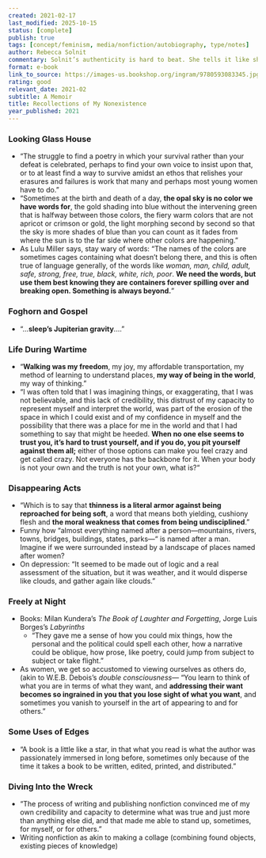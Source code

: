 ```yaml
---
created: 2021-02-17
last_modified: 2025-10-15
status: [complete]
publish: true
tags: [concept/feminism, media/nonfiction/autobiography, type/notes]
author: Rebecca Solnit
commentary: Solnit’s authenticity is hard to beat. She tells it like she sees it, capturing beautiful, metaphorical observations of the world and the harsh, literal realities of life across time alike.
format: e-book
link_to_source: https://images-us.bookshop.org/ingram/9780593083345.jpg?v=enc-v1
rating: good
relevant_date: 2021-02
subtitle: A Memoir
title: Recollections of My Nonexistence
year_published: 2021
---
```


### Looking Glass House

- “The struggle to find a poetry in which your survival rather than your defeat is celebrated, perhaps to find your own voice to insist upon that, or to at least find a way to survive amidst an ethos that relishes your erasures and failures is work that many and perhaps most young women have to do.”
- “Sometimes at the birth and death of a day, **the opal sky is no color we have words for**, the gold shading into blue without the intervening green that is halfway between those colors, the fiery warm colors that are not apricot or crimson or gold, the light morphing second by second so that the sky is more shades of blue than you can count as it fades from where the sun is to the far side where other colors are happening.”
- As Lulu Miller says, stay wary of words: “The names of the colors are sometimes cages containing what doesn’t belong there, and this is often true of language generally, of the words like *woman, man, child, adult, safe, strong, free, true, black, white, rich, poor*. **We need the words, but use them best knowing they are containers forever spilling over and breaking open. Something is always beyond.**”

### Foghorn and Gospel

- “...**sleep’s Jupiterian gravity**....”

### Life During Wartime

- “**Walking was my freedom**, my joy, my affordable transportation, my method of learning to understand places, **my way of being in the world**, my way of thinking.”
- “I was often told that I was imagining things, or exaggerating, that I was not believable, and this lack of credibility, this distrust of my capacity to represent myself and interpret the world, was part of the erosion of the space in which I could exist and of my confidence in myself and the possibility that there was a place for me in the world and that I had something to say that might be heeded. **When no one else seems to trust you, it’s hard to trust yourself, and if you do, you pit yourself against them all;** either of those options can make you feel crazy and get called crazy. Not everyone has the backbone for it. When your body is not your own and the truth is not your own, what is?“

### Disappearing Acts

- “Which is to say that **thinness is a literal armor against being reproached for being soft**, a word that means both yielding, cushiony flesh and **the moral weakness that comes from being undisciplined**.”
- Funny how “almost everything named after a person—mountains, rivers, towns, bridges, buildings, states, parks—“ is named after a man. Imagine if we were surrounded instead by a landscape of places named after women?
- On depression: “It seemed to be made out of logic and a real assessment of the situation, but it was weather, and it would disperse like clouds, and gather again like clouds.”

### Freely at Night

- Books: Milan Kundera’s *The Book of Laughter and Forgetting*, Jorge Luis Borges’s *Labyrinths*
    - “They gave me a sense of how you could mix things, how the personal and the political could spell each other, how a narrative could be oblique, how prose, like poetry, could jump from subject to subject or take flight.”
- As women, we get so accustomed to viewing ourselves as others do, (akin to W.E.B. Debois’s *double consciousness*— “You learn to think of what you are in terms of what they want, and **addressing their want becomes so ingrained in you that you lose sight of what you want**, and sometimes you vanish to yourself in the art of appearing to and for others.”

### Some Uses of Edges

- “A book is a little like a star, in that what you read is what the author was passionately immersed in long before, sometimes only because of the time it takes a book to be written, edited, printed, and distributed.”

### Diving Into the Wreck

- “The process of writing and publishing nonfiction convinced me of my own credibility and capacity to determine what was true and just more than anything else did, and that made me able to stand up, sometimes, for myself, or for others.”
- Writing nonfiction as akin to making a collage (combining found objects, existing pieces of knowledge)
